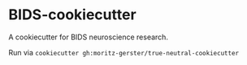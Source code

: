 # BIDS-cookiecutter
A cookiecutter for BIDS neuroscience research.

Run via `cookiecutter gh:moritz-gerster/true-neutral-cookiecutter`
